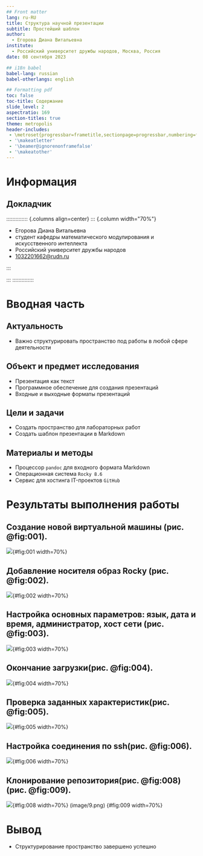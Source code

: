 ```yaml
---
## Front matter
lang: ru-RU
title: Структура научной презентации
subtitle: Простейший шаблон
author:
  - Егорова Диана Витальевна
institute:
  - Российский университет дружбы народов, Москва, Россия
date: 08 сентября 2023

## i18n babel
babel-lang: russian
babel-otherlangs: english

## Formatting pdf
toc: false
toc-title: Содержание
slide_level: 2
aspectratio: 169
section-titles: true
theme: metropolis
header-includes:
 - \metroset{progressbar=frametitle,sectionpage=progressbar,numbering=fraction}
 - '\makeatletter'
 - '\beamer@ignorenonframefalse'
 - '\makeatother'
---
```


# Информация

## Докладчик

:::::::::::::: {.columns align=center}
::: {.column width="70%"}

  * Егорова Диана Витальевна
  * студент кафедры математического модулирования и искусственного интеллекта
  * Российский университет дружбы народов
  * [1032201662@rudn.ru](mailto:1032201662@rudn.ru)

:::

:::
::::::::::::::

# Вводная часть

## Актуальность

- Важно структурировать пространство под работы в любой сфере деятельности

## Объект и предмет исследования

- Презентация как текст
- Программное обеспечение для создания презентаций
- Входные и выходные форматы презентаций

## Цели и задачи

- Создать пространство для лабораторных работ
- Создать шаблон презентации в Markdown

## Материалы и методы

- Процессор `pandoc` для входного формата Markdown
- Операционная система `Rocky 8.6`
- Сервис для хостинга IT-проектов `GitHub`

# Результаты выполнения работы

## Создание новой виртуальной машины (рис. @fig:001).

![](image/1.png){#fig:001 width=70%}

## Добавление носителя образ Rocky (рис. @fig:002).

![](image/2.png){#fig:002 width=70%}

## Настройка основных параметров: язык, дата и время, администратор, хост сети (рис. @fig:003).

![](image/3.png){#fig:003 width=70%}

## Окончание загрузки(рис. @fig:004).

![](image/4.png){#fig:004 width=70%}

## Проверка заданных характеристик(рис. @fig:005).

![](image/5.png){#fig:005 width=70%}

## Настройка соединения по ssh(рис. @fig:006).

![](image/6.png){#fig:006 width=70%}

## Клонирование репозитория(рис. @fig:008) (рис. @fig:009).

![](image/8.png){#fig:008 width=70%} (image/9.png) {#fig:009 width=70%}


# Вывод

- Структурирование пространство завершено успешно



